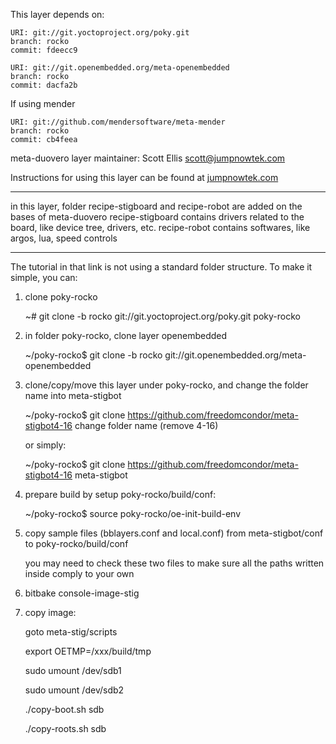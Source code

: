 This layer depends on:

    URI: git://git.yoctoproject.org/poky.git
    branch: rocko
    commit: fdeecc9

    URI: git://git.openembedded.org/meta-openembedded
    branch: rocko
    commit: dacfa2b

If using mender

    URI: git://github.com/mendersoftware/meta-mender
    branch: rocko
    commit: cb4feea


meta-duovero layer maintainer: Scott Ellis <scott@jumpnowtek.com>

Instructions for using this layer can be found at [jumpnowtek.com][duovero-yocto-build]

[duovero-yocto-build]: http://www.jumpnowtek.com/yocto/Duovero-Systems-with-Yocto.html


-----------------------------------------------------------------------------------------
in this layer, folder recipe-stigboard and recipe-robot are added on the bases of meta-duovero
recipe-stigboard contains drivers related to the board, like device tree, drivers, etc.
recipe-robot contains softwares, like argos, lua, speed controls

--------------------------------------------------------------------------------------------

The tutorial in that link is not using a standard folder structure. To make it simple, you can:
1. clone poky-rocko

	~# git clone -b rocko git://git.yoctoproject.org/poky.git poky-rocko

2. in folder poky-rocko, clone layer openembedded
	
	~/poky-rocko$ git clone -b rocko git://git.openembedded.org/meta-openembedded

3. clone/copy/move this layer under poky-rocko, and change the folder name into meta-stigbot

	~/poky-rocko$ git clone https://github.com/freedomcondor/meta-stigbot4-16
	change folder name (remove 4-16)

	or simply:

	~/poky-rocko$ git clone https://github.com/freedomcondor/meta-stigbot4-16 meta-stigbot

4. prepare build by setup poky-rocko/build/conf:
	
	~/poky-rocko$ source poky-rocko/oe-init-build-env

5. copy sample files (bblayers.conf and local.conf) from meta-stigbot/conf to poky-rocko/build/conf

	you may need to check these two files to make sure all the paths written inside comply to your own

6. bitbake console-image-stig

7. copy image:

	goto meta-stig/scripts
	
	export OETMP=/xxx/build/tmp

	sudo umount /dev/sdb1

	sudo umount /dev/sdb2

	./copy-boot.sh sdb

	./copy-roots.sh sdb

